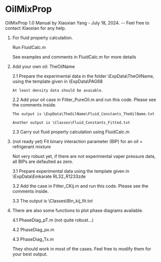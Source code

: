 # OilMixProp

OilMixProp 1.0 Manual by Xiaoxian Yang - July 18, 2024. --  Feel free to contact Xiaoxian for any help.

1. For fluid property calculation.

    Run FluidCalc.m
	
	See examples and comments in FluidCalc.m for more details

2. Add your own oil: TheOilName

   2.1 Prepare the experimental data in the folder \ExpData\TheOilName, using the template given in \ExpData\PAG68
   
       At least density data should be avaiable. 
	   
   2.2 Add your oil case in Fitter_PureOil.m and run this code. Please see the comments inside.
   
	   The output is \ExpData\TheOilName\Fluid_Constants_TheOilName.txt
	   
	   Another output is \Classes\Fluid_Constants_Fitted.txt
	   
   2.3 Carry out fluid property calculation using FluidCalc.m

3. (not ready yet) Fit binary interaction parameter  (BIP) for an oil + refrigerant mixture

   Not very robust yet, if there are not experimental vaper pressure data, all BIPs are defaulted as zero.
   
   3.1 Prepare experimental data using the template given in \ExpData\Emkarate RL32_R1233zde
   
   3.2 Add the case in Fitter_CKij.m and run this code. Please see the comments inside.
   
   3.3 The output is \Classes\Bin_kij_fit.txt

4. There are also some functions to plot phase diagrams available. 

   4.1 PhaseDiag_pT.m (not quite robust...)
   
   4.2 PhaseDiag_px.m
   
   4.3 PhaseDiag_Tx.m
   
   They should work in most of the cases. Feel free to modify them for your best output. 

